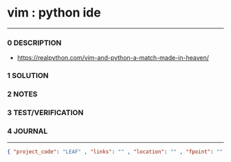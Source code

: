 # vim : python ide
--------------------------------
### 0 DESCRIPTION
- https://realpython.com/vim-and-python-a-match-made-in-heaven/

### 1 SOLUTION


### 2 NOTES


### 3 TEST/VERIFICATION


### 4 JOURNAL



--------------------------------
```json
{ "project_code": "LEAF" , "links": "" , "location": "" , "fpoint": "" }
```
